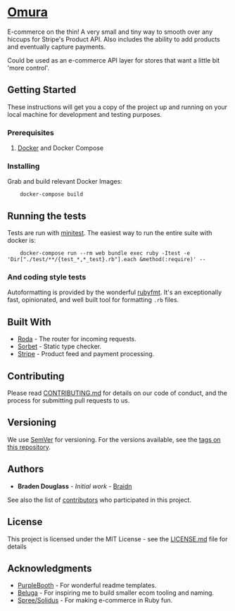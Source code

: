 # [Omura](https://en.wikipedia.org/wiki/Omura%27s_whale)

E-commerce on the thin!
A very small and tiny way to smooth over any hiccups for Stripe's Product API.
Also includes the ability to add products and
eventually capture payments.

Could be used as an e-commerce API layer for stores that want a little bit 'more control'.

## Getting Started

These instructions will get you a copy of the project up and running on your local machine for development and testing purposes.

### Prerequisites

1. [Docker](https://www.docker.com/products/docker-desktop) and Docker Compose

### Installing

Grab and build relevant Docker Images:
      
        docker-compose build

## Running the tests

Tests are run with [minitest](https://github.com/seattlerb/minitest).
The easiest way to run the entire suite with docker is:

        docker-compose run --rm web bundle exec ruby -Itest -e 'Dir["./test/**/{test_*,*_test}.rb"].each &method(:require)' --

### And coding style tests

Autoformatting is provided by the wonderful [rubyfmt](https://github.com/penelopezone/rubyfmt).
It's an exceptionally fast, opinionated, and well built tool for formatting `.rb` files.

## Built With

* [Roda](https://roda.jeremyevans.net/index.html) - The router for incoming requests.
* [Sorbet](https://sorbet.org/) - Static type checker.
* [Stripe](https://stripe.com/) - Product feed and payment processing.

## Contributing

Please read [CONTRIBUTING.md](CONTRIBUTING.md) for details on our code of conduct, and the process for submitting pull requests to us.

## Versioning

We use [SemVer](http://semver.org/) for versioning. For the versions available, see the [tags on this repository](https://github.com/braidn/omura/tags). 

## Authors

* **Braden Douglass** - *Initial work* - [Braidn](https://github.com/braidn)

See also the list of [contributors](https://github.com/braidn/omura/contributors) who participated in this project.

## License

This project is licensed under the MIT License - see the [LICENSE.md](LICENSE.md) file for details

## Acknowledgments

* [PurpleBooth](https://github.com/PurpleBooth) - For wonderful readme templates.
* [Beluga](https://github.com/binx/beluga) - For inspiring me to build smaller ecom tooling and naming.
* [Spree/Solidus](https://github.com/solidusio/solidus) - For making e-commerce in Ruby fun.

